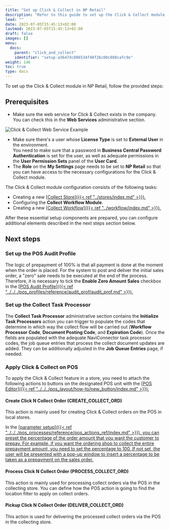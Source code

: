 ```yaml
---
title: "Set up Click & Collect in NP Retail"
description: "Refer to this guide to set up the Click & Collect module in NP Retail."
lead: ""
date: 2023-07-05T15:45:13+02:00
lastmod: 2023-07-05T15:45:13+02:00
draft: false
images: []
menu:
  docs:
    parent: "click_and_collect"
    identifier: "setup-a3647dc806534f48f26c00c088cafc9e"
weight: 146
toc: true
type: docs
---
```


To set up the Click & Collect module in NP Retail, follow the provided steps:

## Prerequisites

 - Make sure the web service for Click & Collect exists in the company. You can check this in the **Web Services** administrative section.       

![Click & Collect Web Service Example](collect_store_webservice.png "Click & Collect WS")

 - Make sure there's a user whose **License Type** is set to **External User** in the environment.      
   You need to make sure that a password in **Business Central Password Authentication** is set for the user, as well as adequate permissions in the **User Permission Sets** panel of the **User Card**. 
 - The **Role** on the **My Settings** page needs to be set to **NP Retail** so that you can have access to the necessary configurations for the Click & Collect module.

The Click & Collect module configuration consists of the following tasks:

- Creating a new [<ins>Collect Store<ins>]({{< ref "../stores/index.md" >}}).
- Configuring the **Collect Workflow Module**.
- Creating a new [<ins>Collect Workflow<ins>]({{< ref "../workflow/index.md" >}}).

After these essential setup components are prepared, you can configure additional elements described in the next steps section below.

## Next steps

### Set up the POS Audit Profile

The logic of prepayment of 100% is that all payment is done at the moment when the order is placed. For the system to post and deliver the initial sales order, a "zero" sale needs to be executed at the end of the process. Therefore, it is necessary to tick the **Enable Zero Amount Sales** checkbox in the [<ins>POS Audit Profile<ins>]({{< ref "../../../pos_profiles/reference/audit_prof/audit_prof.md" >}}).

### Set up the Collect Task Processor

The **Collect Task Processor** administrative section contains the **Initialize Task Processors** action you can trigger to populate the codes that determine in which way the collect flow will be carried out (**Workflow Processor Code**, **Document Posting Code**, and **Expiration Code**). Once the fields are populated with the adequate NaviConnector task processor codes, the job queue entries that process the collect document updates are added. They can be additionally adjusted in the **Job Queue Entries** page, if needed.

### Apply Click & Collect on POS

To apply the Click & Collect feature in a store, you need to attach the following actions to buttons on the designated POS unit with the [<ins>POS Editor<ins>]({{< ref "../../../pos_layout/how-to/new_button/index.md" >}}):

   #### Create Click N Collect Order (CREATE_COLLECT_ORD)

   This action is mainly used for creating Click & Collect orders on the POS in local stores. 

   In the [<ins>parameter setup<ins>]({{< ref "../../../pos_processes/reference/pos_actions_ref/index.md" >}}), you can preset the percentage of the order amount that you want the customer to prepay. For example, if you want the ordering shop to collect the entire prepayment amount, you need to set the percentage to 100. If not set, the user will be presented with a pop-up window to insert a percentage to be taken as a prepayment on the sales order. 

   #### Process Click N Collect Order (PROCESS_COLLECT_ORD)

   This action is mainly used for processing collect orders via the POS in the collecting store. You can define how the POS action is going to find the location filter to apply on collect orders. 

   #### Pickup Click N Collect Order (DELIVER_COLLECT_ORD)

   This action is used for delivering the processed collect orders via the POS in the collecting store. 